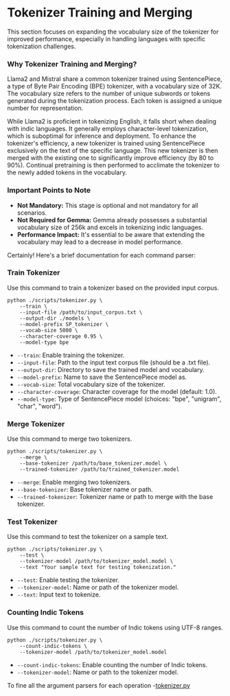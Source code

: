 # Tokenizer Training and Merging

This section focuses on expanding the vocabulary size of the tokenizer for improved performance, especially in handling languages with specific tokenization challenges.

### Why Tokenizer Training and Merging?

Llama2 and Mistral share a common tokenizer trained using SentencePiece, a type of Byte Pair Encoding (BPE) tokenizer, with a vocabulary size of 32K. The vocabulary size refers to the number of unique subwords or tokens generated during the tokenization process. Each token is assigned a unique number for representation.

While Llama2 is proficient in tokenizing English, it falls short when dealing with indic languages. It generally employs character-level tokenization, which is suboptimal for inference and deployment. To enhance the tokenizer's efficiency, a new tokenizer is trained using SentencePiece exclusively on the text of the specific language. This new tokenizer is then merged with the existing one to significantly improve efficiency (by 80 to 90%). Continual pretraining is then performed to acclimate the tokenizer to the newly added tokens in the vocabulary.

### Important Points to Note

- **Not Mandatory:** This stage is optional and not mandatory for all scenarios.
- **Not Required for Gemma:** Gemma already possesses a substantial vocabulary size of 256k and excels in tokenizing indic languages.
- **Performance Impact:** It's essential to be aware that extending the vocabulary may lead to a decrease in model performance.

Certainly! Here's a brief documentation for each command parser:

### Train Tokenizer
Use this command to train a tokenizer based on the provided input corpus.

```shell
python ./scripts/tokenizer.py \
    --train \
    --input-file /path/to/input_corpus.txt \
    --output-dir ./models \
    --model-prefix SP_tokenizer \
    --vocab-size 5000 \
    --character-coverage 0.95 \
    --model-type bpe
```

- `--train`: Enable training the tokenizer.
- `--input-file`: Path to the input text corpus file (should be a .txt file).
- `--output-dir`: Directory to save the trained model and vocabulary.
- `--model-prefix`: Name to save the SentencePiece model as.
- `--vocab-size`: Total vocabulary size of the tokenizer.
- `--character-coverage`: Character coverage for the model (default: 1.0).
- `--model-type`: Type of SentencePiece model (choices: "bpe", "unigram", "char", "word").

### Merge Tokenizer
Use this command to merge two tokenizers.

```shell
python ./scripts/tokenizer.py \
    --merge \
    --base-tokenizer /path/to/base_tokenizer.model \
    --trained-tokenizer /path/to/trained_tokenizer.model
```

- `--merge`: Enable merging two tokenizers.
- `--base-tokenizer`: Base tokenizer name or path.
- `--trained-tokenizer`: Tokenizer name or path to merge with the base tokenizer.

### Test Tokenizer
Use this command to test the tokenizer on a sample text.

```shell
python ./scripts/tokenizer.py \
    --test \
    --tokenizer-model /path/to/tokenizer_model.model \
    --text "Your sample text for testing tokenization."
```

- `--test`: Enable testing the tokenizer.
- `--tokenizer-model`: Name or path of the tokenizer model.
- `--text`: Input text to tokenize.

### Counting Indic Tokens
Use this command to count the number of Indic tokens using UTF-8 ranges.

```shell
python ./scripts/tokenizer.py \
    --count-indic-tokens \
    --tokenizer-model /path/to/tokenizer_model.model
```

- `--count-indic-tokens`: Enable counting the number of Indic tokens.
- `--tokenizer-model`: Name or path to the tokenizer model.


To fine all the argument parsers for each operation -[tokenizer.py](https://github.com/adithya-s-k/LLama-K/blob/main/scripts/tokenizer.py)